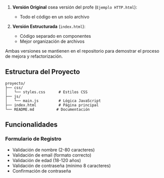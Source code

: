 1. **Versión Original** osea versión del profe (`Ejemplo HTTP.html`):
   - Todo el código en un solo archivo

2. **Versión Estructurada** (`index.html`):
   - Código separado en componentes
   - Mejor organización de archivos

Ambas versiones se mantienen en el repositorio para demostrar el proceso de mejora y refactorización.

## Estructura del Proyecto

```
proyecto/
├── css/
│   └── styles.css      # Estilos CSS
├── js/
│   └── main.js         # Lógica JavaScript
├── index.html          # Página principal
└── README.md          # Documentación
```

## Funcionalidades

### Formulario de Registro
- Validación de nombre (2-80 caracteres)
- Validación de email (formato correcto)
- Validación de edad (18-120 años)
- Validación de contraseña (mínimo 8 caracteres)
- Confirmación de contraseña